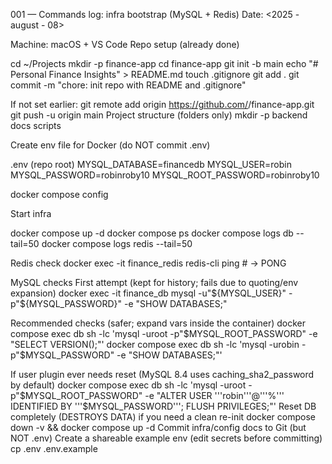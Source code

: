 
001 — Commands log: infra bootstrap (MySQL + Redis)
Date: <2025 - august - 08>


Machine: macOS + VS Code
Repo setup (already done)


cd ~/Projects
mkdir -p finance-app
cd finance-app
git init -b main
echo "# Personal Finance Insights" > README.md
touch .gitignore
git add .
git commit -m "chore: init repo with README and .gitignore"

If not set earlier:
git remote add origin https://github.com/<robindudeja55>/finance-app.git
git push -u origin main
Project structure (folders only)
mkdir -p backend docs scripts

Create env file for Docker (do NOT commit .env)


.env (repo root)
MYSQL_DATABASE=financedb
MYSQL_USER=robin
MYSQL_PASSWORD=robinroby10
MYSQL_ROOT_PASSWORD=robinroby10

docker compose config

Start infra


docker compose up -d
docker compose ps
docker compose logs db --tail=50
docker compose logs redis --tail=50

Redis check
docker exec -it finance_redis redis-cli ping # -> PONG

MySQL checks
First attempt (kept for history; fails due to quoting/env expansion)
docker exec -it finance_db mysql -u"${MYSQL_USER}" -p"${MYSQL_PASSWORD}" -e "SHOW DATABASES;"

Recommended checks (safer; expand vars inside the container)
docker compose exec db sh -lc 'mysql -uroot -p"$MYSQL_ROOT_PASSWORD" -e "SELECT VERSION();"'
docker compose exec db sh -lc 'mysql -urobin -p"$MYSQL_PASSWORD" -e "SHOW DATABASES;"'

If user plugin ever needs reset (MySQL 8.4 uses caching_sha2_password by default)
docker compose exec db sh -lc 'mysql -uroot -p"$MYSQL_ROOT_PASSWORD" -e "ALTER USER '''robin'''@'''%''' IDENTIFIED BY '''$MYSQL_PASSWORD'''; FLUSH PRIVILEGES;"'
Reset DB completely (DESTROYS DATA) if you need a clean re-init
docker compose down -v && docker compose up -d
Commit infra/config docs to Git (but NOT .env)
Create a shareable example env (edit secrets before committing)
cp .env .env.example



